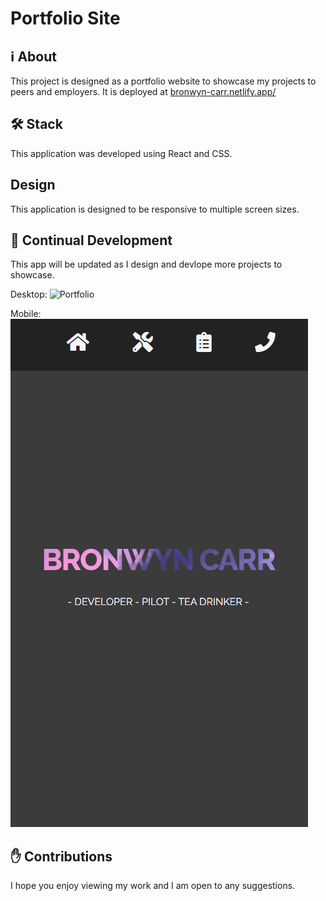 # Portfolio Site

## ℹ About

This project is designed as a portfolio website to showcase my projects to peers and employers.
It is deployed at [bronwyn-carr.netlify.app/](https://bronwyn-carr.netlify.app/)

## 🛠 Stack

This application was developed using React and CSS.

## Design

This application is designed to be responsive to multiple screen sizes.

## 🚧 Continual Development

This app will be updated as I design and devlope more projects to showcase.

Desktop:
![Portfolio](./docs/desktop.gif)

Mobile:
![Portfolio](./docs/mobile.gif)

## ✋ Contributions

I hope you enjoy viewing my work and I am open to any suggestions.
